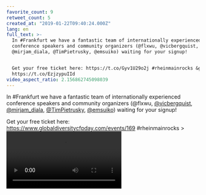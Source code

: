 ```yaml
---
favorite_count: 9
retweet_count: 5
created_at: "2019-01-22T09:40:24.000Z"
lang: en
full_text: >-
  In #Frankfurt we have a fantastic team of internationally experienced
  conference speakers and community organizers (@flxwu, @vicbergquist,
  @mirjam_diala, @TimPietrusky, @emsuiko) waiting for your signup!


  Get your free ticket here: https://t.co/Gyv1U29o2j #rheinmainrocks &gt;
  https://t.co/EzjzypuIId
video_aspect_ratio: 2.156862745098039
---
```


In #Frankfurt we have a fantastic team of internationally experienced conference
speakers and community organizers (@flxwu,
[@vicbergquist](https://twitter.com/vicbergquist),
[@mirjam_diala](https://twitter.com/mirjam_diala),
[@TimPietrusky](https://twitter.com/TimPietrusky),
[@emsuiko](https://twitter.com/emsuiko)) waiting for your signup!

Get your free ticket here: <https://www.globaldiversitycfpday.com/events/169>
#rheinmainrocks &gt;
![Embedded Video](https://twitter-media-coderbyheart.s3.eu-north-1.amazonaws.com/1087646149954088960-DxgXXnJW0AAI36g.mp4)
